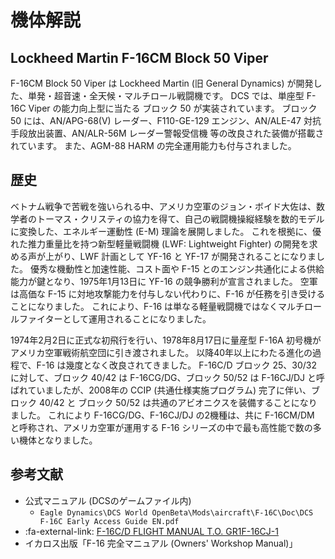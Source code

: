# 機体解説

## Lockheed Martin F-16CM Block 50 Viper

F-16CM Block 50 Viper は Lockheed Martin (旧 General Dynamics) が開発した、単発・超音速・全天候・マルチロール戦闘機です。
DCS では、単座型 F-16C Viper の能力向上型に当たる ブロック 50 が実装されています。
ブロック 50 には、AN/APG-68(V) レーダー、F110-GE-129 エンジン、AN/ALE-47 対抗手段放出装置、AN/ALR-56M レーダー警報受信機 等の改良された装備が搭載されています。
また、AGM-88 HARM の完全運用能力も付与されました。

## 歴史

ベトナム戦争で苦戦を強いられる中、アメリカ空軍のジョン・ボイド大佐は、数学者のトーマス・クリスティの協力を得て、自己の戦闘機操縦経験を数的モデルに変換した、エネルギー運動性 (E-M) 理論を展開しました。
これを根拠に、優れた推力重量比を持つ新型軽量戦闘機 (LWF: Lightweight Fighter) の開発を求める声が上がり、LWF 計画として YF-16 と YF-17 が開発されることになりました。
優秀な機動性と加速性能、コスト面や F-15 とのエンジン共通化による供給能力が鍵となり、1975年1月13日に YF-16 の競争勝利が宣言されました。
空軍は高価な F-15 に対地攻撃能力を付与しない代わりに、F-16 が任務を引き受けることになりました。
これにより、F-16 は単なる軽量戦闘機ではなくマルチロールファイターとして運用されることになりました。

1974年2月2日に正式な初飛行を行い、1978年8月17日に量産型 F-16A 初号機がアメリカ空軍戦術航空団に引き渡されました。
以降40年以上にわたる進化の過程で、F-16 は幾度となく改良されてきました。
F-16C/D ブロック 25、30/32 に対して、ブロック 40/42 は F-16CG/DG、ブロック 50/52 は F-16CJ/DJ と呼ばれていましたが、2008年の CCIP (共通仕様実施プログラム) 完了に伴い、ブロック 40/42 と ブロック 50/52 は共通のアビオニクスを装備することになりました。
これにより F-16CG/DG、F-16CJ/DJ の2機種は、共に F-16CM/DM と呼称され、アメリカ空軍が運用する F-16 シリーズの中で最も高性能で数の多い機体となりました。

## 参考文献

- 公式マニュアル (DCSのゲームファイル内)
    - `Eagle Dynamics\DCS World OpenBeta\Mods\aircraft\F-16C\Doc\DCS F-16C Early Access Guide EN.pdf`
- :fa-external-link: [F-16C/D FLIGHT MANUAL T.O. GR1F-16CJ-1](https://publicintelligence.net/hellenic-air-force-f-16cd-flight-manuals/)
- イカロス出版「F-16 完全マニュアル (Owners' Workshop Manual)」
